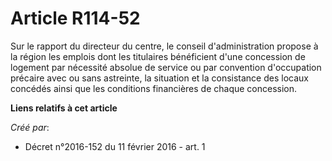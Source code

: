 # Article R114-52

Sur le rapport du directeur du centre, le conseil d'administration propose à la région les emplois dont les titulaires
bénéficient d'une concession de logement par nécessité absolue de service ou par convention d'occupation précaire avec ou
sans astreinte, la situation et la consistance des locaux concédés ainsi que les conditions financières de chaque concession.

**Liens relatifs à cet article**

_Créé par_:

  - Décret n°2016-152 du 11 février 2016 - art. 1
